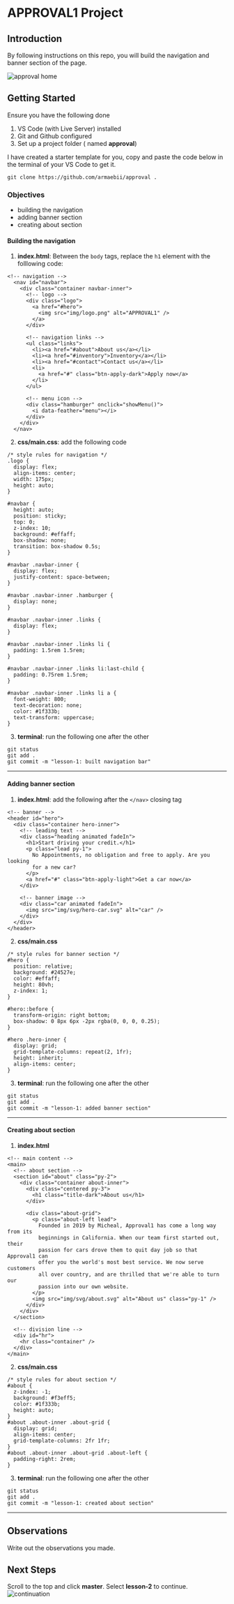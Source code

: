 # APPROVAL1 Project

## Introduction
By following instructions on this repo, you will build the navigation and banner section of the page.

![approval home](/img/src/home.png "approval home")

## Getting Started
Ensure you have the following done
1. VS Code (with Live Server) installed
2. Git and Github configured
3. Set up a project folder ( named **approval**)

I have created a starter template for you, copy and paste the code below in the terminal of your VS Code to get it.
```
git clone https://github.com/armaebii/approval .
```


### Objectives
- building the navigation
- adding banner section
- creating about section


#### **Building the navigation**
1. **index.html**: Between the `body` tags, replace the `h1` element with the folllowing code:
```
<!-- navigation -->
  <nav id="navbar">
    <div class="container navbar-inner">
      <!-- logo -->
      <div class="logo">
        <a href="#hero">
          <img src="img/logo.png" alt="APPROVAL1" />
        </a>
      </div>

      <!-- navigation links -->
      <ul class="links">
        <li><a href="#about">About us</a></li>
        <li><a href="#inventory">Inventory</a></li>
        <li><a href="#contact">Contact us</a></li>
        <li>
          <a href="#" class="btn-apply-dark">Apply now</a>
        </li>
      </ul>

      <!-- menu icon -->
      <div class="hamburger" onclick="showMenu()">
        <i data-feather="menu"></i>
      </div>
    </div>
  </nav>
```

2. **css/main.css**: add the following code
```
/* style rules for navigation */
.logo {
  display: flex;
  align-items: center;
  width: 175px;
  height: auto;
}

#navbar {
  height: auto;
  position: sticky;
  top: 0;
  z-index: 10;
  background: #effaff;
  box-shadow: none;
  transition: box-shadow 0.5s;
}

#navbar .navbar-inner {
  display: flex;
  justify-content: space-between;
}

#navbar .navbar-inner .hamburger {
  display: none;
}

#navbar .navbar-inner .links {
  display: flex;
}

#navbar .navbar-inner .links li {
  padding: 1.5rem 1.5rem;
}

#navbar .navbar-inner .links li:last-child {
  padding: 0.75rem 1.5rem;
}

#navbar .navbar-inner .links li a {
  font-weight: 800;
  text-decoration: none;
  color: #1f333b;
  text-transform: uppercase;
}
```

3. **terminal**: run the following one after the other
```
git status
git add .
git commit -m "lesson-1: built navigation bar"
```
---

#### **Adding banner section**
1. **index.html**: add the following after the `</nav>` closing tag
```
<!-- banner -->
<header id="hero">
  <div class="container hero-inner">
    <!-- leading text -->
    <div class="heading animated fadeIn">
      <h1>Start driving your credit.</h1>
      <p class="lead py-1">
        No Appointments, no obligation and free to apply. Are you looking
        for a new car?
      </p>
      <a href="#" class="btn-apply-light">Get a car now</a>
    </div>

    <!-- banner image -->
    <div class="car animated fadeIn">
      <img src="img/svg/hero-car.svg" alt="car" />
    </div>
  </div>
</header>
```

2. **css/main.css**
```
/* style rules for banner section */
#hero {
  position: relative;
  background: #24527e;
  color: #effaff;
  height: 80vh;
  z-index: 1;
}

#hero::before {
  transform-origin: right bottom;
  box-shadow: 0 8px 6px -2px rgba(0, 0, 0, 0.25);
}

#hero .hero-inner {
  display: grid;
  grid-template-columns: repeat(2, 1fr);
  height: inherit;
  align-items: center;
}
```

3. **terminal**: run the following one after the other
```
git status
git add .
git commit -m "lesson-1: added banner section"
```
---

#### **Creating about section**
1. **index.html**
```
<!-- main content -->
<main>
  <!-- about section -->
  <section id="about" class="py-2">
    <div class="container about-inner">
      <div class="centered py-3">
        <h1 class="title-dark">About us</h1>
      </div>

      <div class="about-grid">
        <p class="about-left lead">
          Founded in 2019 by Micheal, Approval1 has come a long way from its
          beginnings in California. When our team first started out, their
          passion for cars drove them to quit day job so that Approval1 can
          offer you the world's most best service. We now serve customers
          all over country, and are thrilled that we're able to turn our
          passion into our own website.
        </p>
        <img src="img/svg/about.svg" alt="About us" class="py-1" />
      </div>
    </div>
  </section>

  <!-- division line -->
  <div id="hr">
    <hr class="container" />
  </div>
</main>
```

2. **css/main.css**
```
/* style rules for about section */
#about {
  z-index: -1;
  background: #f3eff5;
  color: #1f333b;
  height: auto;
}
#about .about-inner .about-grid {
  display: grid;
  align-items: center;
  grid-template-columns: 2fr 1fr;
}
#about .about-inner .about-grid .about-left {
  padding-right: 2rem;
}
```

3. **terminal**: run the following one after the other
```
git status
git add .
git commit -m "lesson-1: created about section"
```
---

## Observations
Write out the observations you made.


## Next Steps
Scroll to the top and click **master**. Select **lesson-2** to continue. <br /> ![continuation](img/src/master.png)